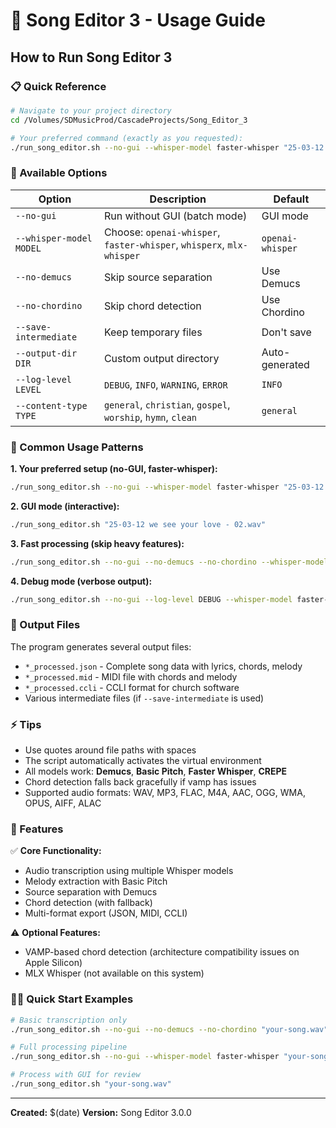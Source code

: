 # 🎵 Song Editor 3 - Usage Guide

## How to Run Song Editor 3

### 📋 Quick Reference

```bash
# Navigate to your project directory
cd /Volumes/SDMusicProd/CascadeProjects/Song_Editor_3

# Your preferred command (exactly as you requested):
./run_song_editor.sh --no-gui --whisper-model faster-whisper "25-03-12 we see your love - 02.wav"
```

### 🔧 Available Options

| Option | Description | Default |
|--------|-------------|---------|
| `--no-gui` | Run without GUI (batch mode) | GUI mode |
| `--whisper-model MODEL` | Choose: `openai-whisper`, `faster-whisper`, `whisperx`, `mlx-whisper` | `openai-whisper` |
| `--no-demucs` | Skip source separation | Use Demucs |
| `--no-chordino` | Skip chord detection | Use Chordino |
| `--save-intermediate` | Keep temporary files | Don't save |
| `--output-dir DIR` | Custom output directory | Auto-generated |
| `--log-level LEVEL` | `DEBUG`, `INFO`, `WARNING`, `ERROR` | `INFO` |
| `--content-type TYPE` | `general`, `christian`, `gospel`, `worship`, `hymn`, `clean` | `general` |

### 🚀 Common Usage Patterns

**1. Your preferred setup (no-GUI, faster-whisper):**
```bash
./run_song_editor.sh --no-gui --whisper-model faster-whisper "25-03-12 we see your love - 02.wav"
```

**2. GUI mode (interactive):**
```bash
./run_song_editor.sh "25-03-12 we see your love - 02.wav"
```

**3. Fast processing (skip heavy features):**
```bash
./run_song_editor.sh --no-gui --no-demucs --no-chordino --whisper-model faster-whisper "25-03-12 we see your love - 02.wav"
```

**4. Debug mode (verbose output):**
```bash
./run_song_editor.sh --no-gui --log-level DEBUG --whisper-model faster-whisper "25-03-12 we see your love - 02.wav"
```

### 📁 Output Files

The program generates several output files:
- `*_processed.json` - Complete song data with lyrics, chords, melody
- `*_processed.mid` - MIDI file with chords and melody
- `*_processed.ccli` - CCLI format for church software
- Various intermediate files (if `--save-intermediate` is used)

### ⚡ Tips

- Use quotes around file paths with spaces
- The script automatically activates the virtual environment
- All models work: **Demucs**, **Basic Pitch**, **Faster Whisper**, **CREPE**
- Chord detection falls back gracefully if vamp has issues
- Supported audio formats: WAV, MP3, FLAC, M4A, AAC, OGG, WMA, OPUS, AIFF, ALAC

### 🎯 Features

✅ **Core Functionality:**
- Audio transcription using multiple Whisper models
- Melody extraction with Basic Pitch
- Source separation with Demucs
- Chord detection (with fallback)
- Multi-format export (JSON, MIDI, CCLI)

⚠️ **Optional Features:**
- VAMP-based chord detection (architecture compatibility issues on Apple Silicon)
- MLX Whisper (not available on this system)

### 🏃‍♂️ Quick Start Examples

```bash
# Basic transcription only
./run_song_editor.sh --no-gui --no-demucs --no-chordino "your-song.wav"

# Full processing pipeline
./run_song_editor.sh --no-gui --whisper-model faster-whisper "your-song.wav"

# Process with GUI for review
./run_song_editor.sh "your-song.wav"
```

---

**Created:** $(date)
**Version:** Song Editor 3.0.0
